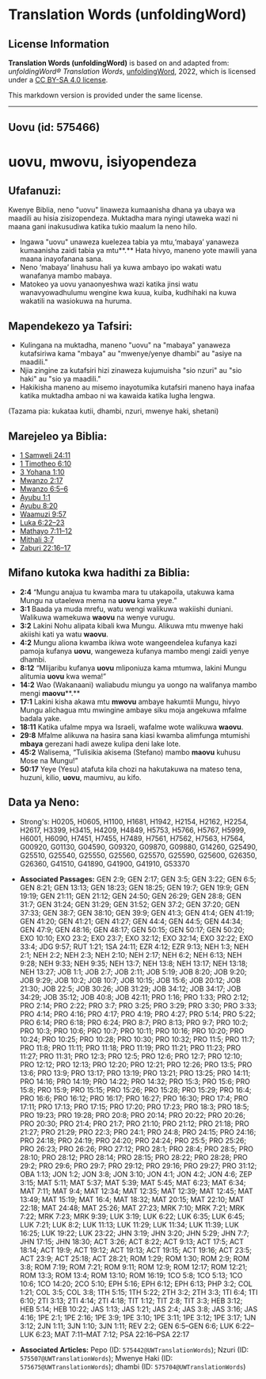 # Translation Words (unfoldingWord)

## License Information

**Translation Words (unfoldingWord)** is based on and adapted from: _unfoldingWord® Translation Words_, [unfoldingWord](https://unfoldingword.org/utw), 2022, which is licensed under a [CC BY-SA 4.0 license](https://creativecommons.org/licenses/by-sa/4.0/legalcode.en).

This markdown version is provided under the same license.



--------------------------------

## Uovu (id: 575466)

uovu, mwovu, isiyopendeza
=========================

Ufafanuzi:
----------

Kwenye Biblia, neno "uovu" linaweza kumaanisha dhana ya ubaya wa maadili au hisia zisizopendeza. Muktadha mara nyingi utaweka wazi ni maana gani inakusudiwa katika tukio maalum la neno hilo.

* Ingawa "uovu" unaweza kuelezea tabia ya mtu,‘mabaya’ yanaweza kumaanisha zaidi tabia ya mtu**.** Hata hivyo, maneno yote mawili yana maana inayofanana sana.
* Neno ‘mabaya’ linahusu hali ya kuwa ambayo ipo wakati watu wanafanya mambo mabaya.
* Matokeo ya uovu yanaonyeshwa wazi katika jinsi watu wanavyowadhulumu wengine kwa kuua, kuiba, kudhihaki na kuwa wakatili na wasiokuwa na huruma.

Mapendekezo ya Tafsiri:
-----------------------

* Kulingana na muktadha, maneno "uovu" na "mabaya" yanaweza kutafsiriwa kama "mbaya" au "mwenye/yenye dhambi" au "asiye na maadili."
* Njia zingine za kutafsiri hizi zinaweza kujumuisha "sio nzuri" au "sio haki" au "sio ya maadili."
* Hakikisha maneno au misemo inayotumika kutafsiri maneno haya inafaa katika muktadha ambao ni wa kawaida katika lugha lengwa.

(Tazama pia: kukataa kutii, dhambi, nzuri, mwenye haki, shetani)

Marejeleo ya Biblia:
--------------------

* [1 Samweli 24:11](https://ref.ly/1Sam24:11)
* [1 Timotheo 6:10](https://ref.ly/1Tim6:10)
* [3 Yohana 1:10](https://ref.ly/3John1:10)
* [Mwanzo 2:17](https://ref.ly/Gen2:17)
* [Mwanzo 6:5–6](https://ref.ly/Gen6:5-Gen6:6)
* [Ayubu 1:1](https://ref.ly/Job1:1)
* [Ayubu 8:20](https://ref.ly/Job8:20)
* [Waamuzi 9:57](https://ref.ly/Judg9:57)
* [Luka 6:22–23](https://ref.ly/Luke6:22-Luke6:23)
* [Mathayo 7:11–12](https://ref.ly/Matt7:11-Matt7:12)
* [Mithali 3:7](https://ref.ly/Prov3:7)
* [Zaburi 22:16–17](https://ref.ly/Ps22:16-Ps22:17)

Mifano kutoka kwa hadithi za Biblia:
------------------------------------

* **2:4** “Mungu anajua tu kwamba mara tu utakapoila, utakuwa kama Mungu na utaelewa mema na **uovu** kama yeye.”
* **3:1** Baada ya muda mrefu, watu wengi walikuwa wakiishi duniani. Walikuwa wamekuwa **waovu** na wenye vurugu.
* **3:2** Lakini Nohu alipata kibali kwa Mungu. Alikuwa mtu mwenye haki akiishi kati ya watu **waovu**.
* **4:2** Mungu aliona kwamba ikiwa wote wangeendelea kufanya kazi pamoja kufanya **uovu**, wangeweza kufanya mambo mengi zaidi yenye dhambi.
* **8:12** “Mlijaribu kufanya **uovu** mliponiuza kama mtumwa, lakini Mungu alitumia **uovu** kwa wema!”
* **14:2** Wao (Wakanaani) waliabudu miungu ya uongo na walifanya mambo mengi **maovu****.**
* **17:1** Lakini kisha akawa mtu **mwovu** ambaye hakumtii Mungu, hivyo Mungu alichagua mtu mwingine ambaye siku moja angekuwa mfalme badala yake.
* **18:11** Katika ufalme mpya wa Israeli, wafalme wote walikuwa **waovu**.
* **29:8** Mfalme alikuwa na hasira sana kiasi kwamba alimfunga mtumishi **mbaya** gerezani hadi aweze kulipa deni lake lote.
* **45:2** Walisema, “Tulisikia akisema (Stefano) mambo **maovu** kuhusu Mose na Mungu!”
* **50:17** Yeye (Yesu) atafuta kila chozi na hakutakuwa na mateso tena, huzuni, kilio, **uovu**, maumivu, au kifo.

Data ya Neno:
-------------

* Strong's: H0205, H0605, H1100, H1681, H1942, H2154, H2162, H2254, H2617, H3399, H3415, H4209, H4849, H5753, H5766, H5767, H5999, H6001, H6090, H7451, H7455, H7489, H7561, H7562, H7563, H7564, G00920, G01130, G04590, G09320, G09870, G09880, G14260, G25490, G25510, G25540, G25550, G25560, G25570, G25590, G25600, G26350, G26360, G41510, G41890, G41900, G41910, G53370

* **Associated Passages:** GEN 2:9; GEN 2:17; GEN 3:5; GEN 3:22; GEN 6:5; GEN 8:21; GEN 13:13; GEN 18:23; GEN 18:25; GEN 19:7; GEN 19:9; GEN 19:19; GEN 21:11; GEN 21:12; GEN 24:50; GEN 26:29; GEN 28:8; GEN 31:7; GEN 31:24; GEN 31:29; GEN 31:52; GEN 37:2; GEN 37:20; GEN 37:33; GEN 38:7; GEN 38:10; GEN 39:9; GEN 41:3; GEN 41:4; GEN 41:19; GEN 41:20; GEN 41:21; GEN 41:27; GEN 44:4; GEN 44:5; GEN 44:34; GEN 47:9; GEN 48:16; GEN 48:17; GEN 50:15; GEN 50:17; GEN 50:20; EXO 10:10; EXO 23:2; EXO 23:7; EXO 32:12; EXO 32:14; EXO 32:22; EXO 33:4; JDG 9:57; RUT 1:21; 1SA 24:11; EZR 4:12; EZR 9:13; NEH 1:3; NEH 2:1; NEH 2:2; NEH 2:3; NEH 2:10; NEH 2:17; NEH 6:2; NEH 6:13; NEH 9:28; NEH 9:33; NEH 9:35; NEH 13:7; NEH 13:8; NEH 13:17; NEH 13:18; NEH 13:27; JOB 1:1; JOB 2:7; JOB 2:11; JOB 5:19; JOB 8:20; JOB 9:20; JOB 9:29; JOB 10:2; JOB 10:7; JOB 10:15; JOB 15:6; JOB 20:12; JOB 21:30; JOB 22:5; JOB 30:26; JOB 31:29; JOB 34:12; JOB 34:17; JOB 34:29; JOB 35:12; JOB 40:8; JOB 42:11; PRO 1:16; PRO 1:33; PRO 2:12; PRO 2:14; PRO 2:22; PRO 3:7; PRO 3:25; PRO 3:29; PRO 3:30; PRO 3:33; PRO 4:14; PRO 4:16; PRO 4:17; PRO 4:19; PRO 4:27; PRO 5:14; PRO 5:22; PRO 6:14; PRO 6:18; PRO 6:24; PRO 8:7; PRO 8:13; PRO 9:7; PRO 10:2; PRO 10:3; PRO 10:6; PRO 10:7; PRO 10:11; PRO 10:16; PRO 10:20; PRO 10:24; PRO 10:25; PRO 10:28; PRO 10:30; PRO 10:32; PRO 11:5; PRO 11:7; PRO 11:8; PRO 11:11; PRO 11:18; PRO 11:19; PRO 11:21; PRO 11:23; PRO 11:27; PRO 11:31; PRO 12:3; PRO 12:5; PRO 12:6; PRO 12:7; PRO 12:10; PRO 12:12; PRO 12:13; PRO 12:20; PRO 12:21; PRO 12:26; PRO 13:5; PRO 13:6; PRO 13:9; PRO 13:17; PRO 13:19; PRO 13:21; PRO 13:25; PRO 14:11; PRO 14:16; PRO 14:19; PRO 14:22; PRO 14:32; PRO 15:3; PRO 15:6; PRO 15:8; PRO 15:9; PRO 15:15; PRO 15:26; PRO 15:28; PRO 15:29; PRO 16:4; PRO 16:6; PRO 16:12; PRO 16:17; PRO 16:27; PRO 16:30; PRO 17:4; PRO 17:11; PRO 17:13; PRO 17:15; PRO 17:20; PRO 17:23; PRO 18:3; PRO 18:5; PRO 19:23; PRO 19:28; PRO 20:8; PRO 20:14; PRO 20:22; PRO 20:26; PRO 20:30; PRO 21:4; PRO 21:7; PRO 21:10; PRO 21:12; PRO 21:18; PRO 21:27; PRO 21:29; PRO 22:3; PRO 24:1; PRO 24:8; PRO 24:15; PRO 24:16; PRO 24:18; PRO 24:19; PRO 24:20; PRO 24:24; PRO 25:5; PRO 25:26; PRO 26:23; PRO 26:26; PRO 27:12; PRO 28:1; PRO 28:4; PRO 28:5; PRO 28:10; PRO 28:12; PRO 28:14; PRO 28:15; PRO 28:22; PRO 28:28; PRO 29:2; PRO 29:6; PRO 29:7; PRO 29:12; PRO 29:16; PRO 29:27; PRO 31:12; OBA 1:13; JON 1:2; JON 3:8; JON 3:10; JON 4:1; JON 4:2; JON 4:6; ZEP 3:15; MAT 5:11; MAT 5:37; MAT 5:39; MAT 5:45; MAT 6:23; MAT 6:34; MAT 7:11; MAT 9:4; MAT 12:34; MAT 12:35; MAT 12:39; MAT 12:45; MAT 13:49; MAT 15:19; MAT 16:4; MAT 18:32; MAT 20:15; MAT 22:10; MAT 22:18; MAT 24:48; MAT 25:26; MAT 27:23; MRK 7:10; MRK 7:21; MRK 7:22; MRK 7:23; MRK 9:39; LUK 3:19; LUK 6:22; LUK 6:35; LUK 6:45; LUK 7:21; LUK 8:2; LUK 11:13; LUK 11:29; LUK 11:34; LUK 11:39; LUK 16:25; LUK 19:22; LUK 23:22; JHN 3:19; JHN 3:20; JHN 5:29; JHN 7:7; JHN 17:15; JHN 18:30; ACT 3:26; ACT 8:22; ACT 9:13; ACT 17:5; ACT 18:14; ACT 19:9; ACT 19:12; ACT 19:13; ACT 19:15; ACT 19:16; ACT 23:5; ACT 23:9; ACT 25:18; ACT 28:21; ROM 1:29; ROM 1:30; ROM 2:9; ROM 3:8; ROM 7:19; ROM 7:21; ROM 9:11; ROM 12:9; ROM 12:17; ROM 12:21; ROM 13:3; ROM 13:4; ROM 13:10; ROM 16:19; 1CO 5:8; 1CO 5:13; 1CO 10:6; 1CO 14:20; 2CO 5:10; EPH 5:16; EPH 6:12; EPH 6:13; PHP 3:2; COL 1:21; COL 3:5; COL 3:8; 1TH 5:15; 1TH 5:22; 2TH 3:2; 2TH 3:3; 1TI 6:4; 1TI 6:10; 2TI 3:13; 2TI 4:14; 2TI 4:18; TIT 1:12; TIT 2:8; TIT 3:3; HEB 3:12; HEB 5:14; HEB 10:22; JAS 1:13; JAS 1:21; JAS 2:4; JAS 3:8; JAS 3:16; JAS 4:16; 1PE 2:1; 1PE 2:16; 1PE 3:9; 1PE 3:10; 1PE 3:11; 1PE 3:12; 1PE 3:17; 1JN 3:12; 2JN 1:11; 3JN 1:10; 3JN 1:11; REV 2:2; GEN 6:5–GEN 6:6; LUK 6:22–LUK 6:23; MAT 7:11–MAT 7:12; PSA 22:16–PSA 22:17
* **Associated Articles:** Pepo (ID: `575442@UWTranslationWords`); Nzuri (ID: `575507@UWTranslationWords`); Mwenye Haki (ID: `575675@UWTranslationWords`); dhambi (ID: `575704@UWTranslationWords`)

